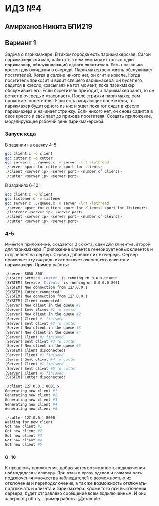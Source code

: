 # ИДЗ №4
## Амирханов Никита БПИ219
## Вариант 1
Задача о парикмахере. В тихом городке есть парикмахерская. Салон парикмахерской мал, работать в нем нем может только один парикмахер, обслуживающий одного посетителя. Есть несколько кресел для ожидания в очереди. Парикмахер всю жизнь обслуживает посетителей. Когда в салоне никого нет, он спит в кресле. Когда посетитель приходит и видит спящего парикмахера, он будет его, садится в кресло, «засыпая» на тот момент, пока парикмахер обслуживает его. Если посетитель приходит, а парикмахер занят, то он встает в очередь и «засыпает». После стрижки парикмахер сам провожает посетителя. Если есть ожидающие посетители, то парикмахер будит одного из них и ждет пока тот сядет в кресло парикмахера и начинает стрижку. Если никого нет, он снова садится в свое кресло и засыпает до прихода посетителя. Создать приложение, моделирующее рабочий день парикмахерской.

### Запуск кода
В задании на оценку 4-5:
```sh
gcc client.c -o client
gcc cutter.c -o cutter
gcc server.c ../queue.c -o server -lrt -lpthread
./server <port for cutter> <port for clients>
./client <server ip> <server port> <number of clients>
./cutter <server ip> <server port>
```
В заданиях 6-10:
```sh
gcc client.c -o client
gcc listener.c -o listener
gcc server.c ../queue.c -o server -lrt -lpthread
./server <port for cutter> <port for clients> <port for listeners>
./listener <server ip> <server port>
./client <server ip> <server port> <number of cleints>
./cutter <server ip> <server port>
```


### 4-5
Имеется приложение, создается 2 сокета, один для клиентов, второй для парикмахера. Приложение клиентов генерирует новых клиентов и отправляет на сервер. Сервер добавляет их в очередь. Сервер проверяет эту очередь и отправляет очередного клиента к парикмахеру.
Пример работы:
```sh
./server 8000 8001
[SYSTEM] Service 'Cutter' is running on 0.0.0.0:8000
[SYSTEM] Service 'Clients' is running on 0.0.0.0:8001
[SYSTEM] New connection from 127.0.0.1
[SYSTEM] Cutter connected!
[SYSTEM] New connection from 127.0.0.1
[SYSTEM] Client connected!
[Server] New client in the queue #1
[Server] Sent client #1 to cutter
[Server] New client in the queue #2
[Server] Client #1 finished
[Server] Sent client #2 to cutter
[Server] New client in the queue #3
[Server] New client in the queue #4
[Server] Client #2 finished
[Server] Sent client #3 to cutter
[Server] New client in the queue #5
[SYSTEM] Client disconected!
[Server] Client #3 finished
[Server] Sent client #4 to cutter
[Server] Client #4 finished
[Server] Sent client #5 to cutter
[Server] Client #5 finished
[SYSTEM] Cutter disconected!
```
```sh
./client 127.0.0.1 8001 5
Generating new client #1
Generating new client #2
Generating new client #3
Generating new client #4
Generating new client #5
```
```sh
./cutter 127.0.0.1 8000
Waiting for new client
Got new client #1
Got new client #2
Got new client #3
Got new client #4
Got new client #5
```
### 6-10
К прошлому приложению добавляется возможность подключения наблюдаделя к серверу. При этом я сразу сделал и возможность подключения множества наблюдателей с возможностью их отключения и переподключения, а так же возможность отключать-подключать и клиента и парикмахера. Кроме того при выключении сервера, будет отправлено сообщение всем подключенным. И они завершат работу.
Пример работы:
![example](./cutter.png)
